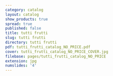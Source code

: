```yaml
---
category: catalog
layout: catalog
show_products: true
spread: true
published: false
title: tutti frutti
slug: tutti frutti
directory: tutti frutti
pdf: tutti_frutti_catalog_NO_PRICE.pdf
cover: tutti_frutti_catalog_NO_PRICE_COVER.jpg
filebase: pages/tutti_frutti_catalog_NO_PRICE
extension: jpg
numslides: '4'
---
```


